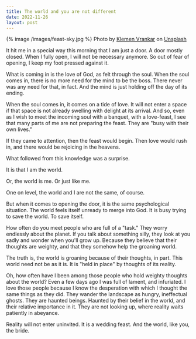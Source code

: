 ```yaml
---
title: The world and you are not different
date: 2022-11-26
layout: post
---
```


{% image /images/feast-sky.jpg %}
Photo by <a href="https://unsplash.com/@vklemen?utm_source=unsplash&utm_medium=referral&utm_content=creditCopyText">Klemen Vrankar</a> on <a href="https://unsplash.com/s/photos/heavens-opening?utm_source=unsplash&utm_medium=referral&utm_content=creditCopyText">Unsplash</a>

It hit me in a special way this morning that I am just a door. A door mostly
closed. When I fully open, I will not be necessary anymore. So out of fear of
opening, I keep my foot pressed against it.

What is coming in is the love of God, as felt through the soul. When the soul
comes in, there is no more need for the mind to be the boss. There never was
any need for that, in fact. And the mind is just holding off the day of its
ending.

When the soul comes in, it comes on a tide of love. It will not enter a space
if that space is not already swelling with delight at its arrival. And so, even
as I wish to meet the incoming soul with a banquet, with a love-feast, I see
that many parts of me are not preparing the feast. They are "busy with their
own lives."

If they came to attention, then the feast would begin. Then love would rush in,
and there would be rejoicing in the heavens.

What followed from this knowledge was a surprise.

It is that I am the world.

Or, the world is me. Or just like me.

One on level, the world and I are not the same, of course.

But when it comes to opening the door, it is the same psychological situation.
The world feels itself unready to merge into God. It is busy trying to save the
world. To save itself.

How often do you meet people who are full of a "task." They worry endlessly
about the planet. If you talk about something silly, they look at you sadly and
wonder when you'll grow up. Because they believe that their thoughts are
weighty, and that they somehow help the groaning world.

The truth is, the world is groaning because of their thoughts, in part. This
world need not be as it is. It is "held in place" by thoughts of its reality.

Oh, how often have I been among those people who hold weighty thoughts about
the world? Even a few days ago I was full of lament, and infuriated. I love
those people because I know the desperation with which I thought the same
things as they did. They wander the landscape as hungry, ineffectual ghosts.
They are haunted beings. Haunted by their belief in the world, and their
relative importance in it. They are not looking up, where reality waits
patiently in abeyance.

Reality will not enter uninvited. It is a wedding feast. And the world, like
you, the bride.

